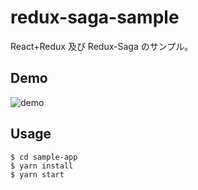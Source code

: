 # redux-saga-sample

React+Redux 及び Redux-Saga のサンプル。

## Demo

![demo](https://raw.github.com/wiki/iam326/redux-saga-sample/images/demo.gif)

## Usage

```
$ cd sample-app
$ yarn install
$ yarn start
```